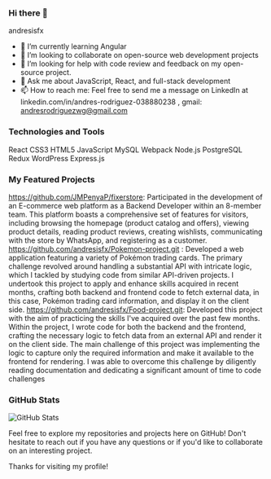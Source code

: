 ### Hi there 👋

andresisfx


- 🌱 I’m currently learning Angular 
- 👯 I’m looking to collaborate  on open-source web development projects
- 🤔 I’m looking for help with code review and feedback on my open-source project.
- 💬 Ask me about JavaScript, React, and full-stack development
- 📫 How to reach me:  Feel free to send me a message on LinkedIn at linkedin.com/in/andres-rodriguez-038880238 , gmail: andresrodriguezwg@gmail.com



### Technologies and Tools
React  CSS3 HTML5 JavaScript  MySQL Webpack Node.js PostgreSQL Redux WordPress Express.js  

### My Featured Projects

https://github.com/JMPenyaP/fixerstore: Participated in the development of an E-commerce web platform as a Backend Developer within an 8-member team. This platform boasts a comprehensive set of features for visitors, including browsing the homepage (product catalog and offers), viewing product details, reading product reviews, creating wishlists, communicating with the store by WhatsApp, and registering as a customer.
https://github.com/andresisfx/Pokemon-project.git : Developed a web application featuring a variety of Pokémon trading cards. The primary challenge revolved around handling a substantial API with intricate logic, which I tackled by studying code from similar API-driven projects. I undertook this project to apply and enhance skills acquired in recent months, crafting both backend and frontend code to fetch external data, in this case, Pokémon trading card information, and display it on the client side.
https://github.com/andresisfx/Food-project.git: Developed this project with the aim of practicing the skills I've acquired over the past few months. Within the project, I wrote code for both the backend and the frontend, crafting the necessary logic to fetch data from an external API and render it on the client side. The main challenge of this project was implementing the logic to capture only the required information and make it available to the frontend for rendering. I was able to overcome this challenge by diligently reading documentation and dedicating a significant amount of time to code challenges
### GitHub Stats

![GitHub Stats](https://github-readme-stats.vercel.app/api?username=andresisfx&show_icons=true&count_private=true&hide=contribs,issues)



Feel free to explore my repositories and projects here on GitHub! Don't hesitate to reach out if you have any questions or if you'd like to collaborate on an interesting project.

Thanks for visiting my profile!
